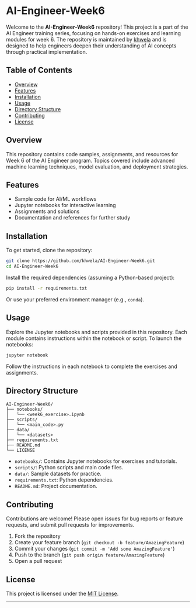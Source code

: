 # AI-Engineer-Week6

Welcome to the **AI-Engineer-Week6** repository! This project is a part of the AI Engineer training series, focusing on hands-on exercises and learning modules for week 6. The repository is maintained by [khwela](https://github.com/khwela) and is designed to help engineers deepen their understanding of AI concepts through practical implementation.

## Table of Contents

- [Overview](#overview)
- [Features](#features)
- [Installation](#installation)
- [Usage](#usage)
- [Directory Structure](#directory-structure)
- [Contributing](#contributing)
- [License](#license)

## Overview

This repository contains code samples, assignments, and resources for Week 6 of the AI Engineer program. Topics covered include advanced machine learning techniques, model evaluation, and deployment strategies.

## Features

- Sample code for AI/ML workflows
- Jupyter notebooks for interactive learning
- Assignments and solutions
- Documentation and references for further study

## Installation

To get started, clone the repository:

```bash
git clone https://github.com/khwela/AI-Engineer-Week6.git
cd AI-Engineer-Week6
```

Install the required dependencies (assuming a Python-based project):

```bash
pip install -r requirements.txt
```

Or use your preferred environment manager (e.g., `conda`).

## Usage

Explore the Jupyter notebooks and scripts provided in this repository. Each module contains instructions within the notebook or script. To launch the notebooks:

```bash
jupyter notebook
```

Follow the instructions in each notebook to complete the exercises and assignments.

## Directory Structure

```
AI-Engineer-Week6/
├── notebooks/
│   └── <week6_exercise>.ipynb
├── scripts/
│   └── <main_code>.py
├── data/
│   └── <datasets>
├── requirements.txt
├── README.md
└── LICENSE
```

- `notebooks/`: Contains Jupyter notebooks for exercises and tutorials.
- `scripts/`: Python scripts and main code files.
- `data/`: Sample datasets for practice.
- `requirements.txt`: Python dependencies.
- `README.md`: Project documentation.

## Contributing

Contributions are welcome! Please open issues for bug reports or feature requests, and submit pull requests for improvements.

1. Fork the repository
2. Create your feature branch (`git checkout -b feature/AmazingFeature`)
3. Commit your changes (`git commit -m 'Add some AmazingFeature'`)
4. Push to the branch (`git push origin feature/AmazingFeature`)
5. Open a pull request

## License

This project is licensed under the [MIT License](LICENSE).

---

